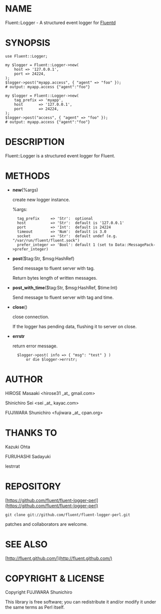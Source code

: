 # NAME

Fluent::Logger - A structured event logger for [Fluentd](https://github.com/fluent/fluentd)

# SYNOPSIS

    use Fluent::Logger;
    
    my $logger = Fluent::Logger->new(
        host => '127.0.0.1',
        port => 24224,
    );
    $logger->post("myapp.access", { "agent" => "foo" });
    # output: myapp.access {"agent":"foo"}
    
    my $logger = Fluent::Logger->new(
        tag_prefix => 'myapp',
        host       => '127.0.0.1',
        port       => 24224,
    );
    $logger->post("access", { "agent" => "foo" });
    # output: myapp.access {"agent":"foo"}

# DESCRIPTION

Fluent::Logger is a structured event logger for Fluent.

# METHODS

- __new__(%args)

    create new logger instance.

    %args:

        tag_prefix     => 'Str':  optional
        host           => 'Str':  default is '127.0.0.1'
        port           => 'Int':  default is 24224
        timeout        => 'Num':  default is 3.0
        socket         => 'Str':  default undef (e.g. "/var/run/fluent/fluent.sock")
        prefer_integer => 'Bool': default 1 (set to Data::MessagePack->prefer_integer)

- __post__($tag:Str, $msg:HashRef)

    Send message to fluent server with tag.

    Return bytes length of written messages.

- __post\_with\_time__($tag:Str, $msg:HashRef, $time:Int)

    Send message to fluent server with tag and time.

- __close__()

    close connection.

    If the logger has pending data, flushing it to server on close.

- __errstr__

    return error message.

        $logger->post( info => { "msg": "test" } )
            or die $logger->errstr;

# AUTHOR

HIROSE Masaaki <hirose31 \_at\_ gmail.com>

Shinichiro Sei <sei \_at\_ kayac.com>

FUJIWARA Shunichiro <fujiwara \_at\_ cpan.org>

# THANKS TO

Kazuki Ohta

FURUHASHI Sadayuki

lestrrat

# REPOSITORY

[https://github.com/fluent/fluent-logger-perl](https://github.com/fluent/fluent-logger-perl)

    git clone git://github.com/fluent/fluent-logger-perl.git

patches and collaborators are welcome.

# SEE ALSO

[http://fluent.github.com/](http://fluent.github.com/)

# COPYRIGHT & LICENSE

Copyright FUJIWARA Shunichiro

This library is free software; you can redistribute it and/or modify
it under the same terms as Perl itself.

